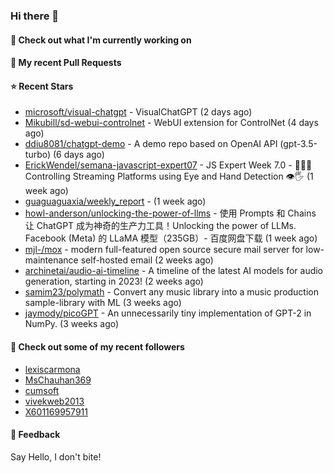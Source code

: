 ### Hi there 👋

#### 👷 Check out what I'm currently working on

#### 🔨 My recent Pull Requests


#### ⭐ Recent Stars

- [microsoft/visual-chatgpt](https://github.com/microsoft/visual-chatgpt) - VisualChatGPT (2 days ago)
- [Mikubill/sd-webui-controlnet](https://github.com/Mikubill/sd-webui-controlnet) - WebUI extension for ControlNet (4 days ago)
- [ddiu8081/chatgpt-demo](https://github.com/ddiu8081/chatgpt-demo) - A demo repo based on OpenAI API (gpt-3.5-turbo) (6 days ago)
- [ErickWendel/semana-javascript-expert07](https://github.com/ErickWendel/semana-javascript-expert07) - JS Expert Week 7.0 - 🙅🤏🏻 Controlling Streaming Platforms using Eye and Hand Detection 👁🖐 (1 week ago)
- [guaguaguaxia/weekly_report](https://github.com/guaguaguaxia/weekly_report) -  (1 week ago)
- [howl-anderson/unlocking-the-power-of-llms](https://github.com/howl-anderson/unlocking-the-power-of-llms) - 使用 Prompts 和 Chains 让 ChatGPT 成为神奇的生产力工具！Unlocking the power of LLMs. Facebook (Meta)  的 LLaMA 模型（235GB）- 百度网盘下载 (1 week ago)
- [mjl-/mox](https://github.com/mjl-/mox) - modern full-featured open source secure mail server for low-maintenance self-hosted email (2 weeks ago)
- [archinetai/audio-ai-timeline](https://github.com/archinetai/audio-ai-timeline) - A timeline of the latest AI models for audio generation, starting in 2023! (2 weeks ago)
- [samim23/polymath](https://github.com/samim23/polymath) - Convert any music library into a music production sample-library with ML (3 weeks ago)
- [jaymody/picoGPT](https://github.com/jaymody/picoGPT) - An unnecessarily tiny implementation of GPT-2 in NumPy. (3 weeks ago)

#### 👯 Check out some of my recent followers

- [lexiscarmona](https://github.com/lexiscarmona)
- [MsChauhan369](https://github.com/MsChauhan369)
- [cumsoft](https://github.com/cumsoft)
- [vivekweb2013](https://github.com/vivekweb2013)
- [X601169957911](https://github.com/X601169957911)

#### 💬 Feedback

Say Hello, I don't bite!